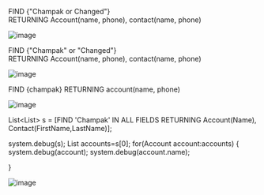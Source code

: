 FIND {"Champak or Changed"}   
RETURNING Account(name, phone), contact(name, phone)

![image](https://user-images.githubusercontent.com/68769644/212906585-3d702626-f8a3-422f-9821-8b5d001a0ded.png)



FIND {"Champak" or "Changed"}   
RETURNING Account(name, phone), contact(name, phone)

![image](https://user-images.githubusercontent.com/68769644/212906350-04a4b3bb-d85b-4552-abfc-d19df6c4e8ef.png)



FIND {champak} RETURNING account(name, phone)

![image](https://user-images.githubusercontent.com/68769644/212905673-f1e2770c-de9d-4d0f-93d0-53bea4008747.png)




List<List<SObject>> s = [FIND 'Champak' IN ALL FIELDS 
                                      RETURNING Account(Name), Contact(FirstName,LastName)];

system.debug(s);
List<Account> accounts=s[0];
for(Account account:accounts)
{
    system.debug(account);
    system.debug(account.name);
    
}
  
  ![image](https://user-images.githubusercontent.com/68769644/212905137-fe907f40-eb8c-42bf-88e5-a3d67b1ed3b9.png)
